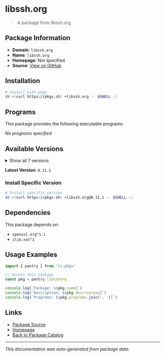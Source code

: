 # libssh.org

> A package from libssh.org

## Package Information

- **Domain**: `libssh.org`
- **Name**: `libssh.org`
- **Homepage**: Not specified
- **Source**: [View on GitHub](https://github.com/pkgxdev/pantry/tree/main/projects/libssh.org/package.yml)

## Installation

```bash
# Install with pkgx
sh <(curl https://pkgx.sh) +libssh.org -- $SHELL -i
```

## Programs

This package provides the following executable programs:

*No programs specified*

## Available Versions

<details>
<summary>Show all 7 versions</summary>

- `0.11.1`, `0.11.0`, `0.10.6`, `0.10.5`, `0.10.4`
- `0.9.8`, `0.9.7`

</details>

**Latest Version**: `0.11.1`

### Install Specific Version

```bash
# Install specific version
sh <(curl https://pkgx.sh) +libssh.org@0.11.1 -- $SHELL -i
```

## Dependencies

This package depends on:

- `openssl.org^1.1`
- `zlib.net^1`

## Usage Examples

```typescript
import { pantry } from 'ts-pkgx'

// Access this package
const pkg = pantry.libsshorg

console.log(`Package: ${pkg.name}`)
console.log(`Description: ${pkg.description}`)
console.log(`Programs: ${pkg.programs.join(', ')}`)
```

## Links

- [Package Source](https://github.com/pkgxdev/pantry/tree/main/projects/libssh.org/package.yml)
- [Homepage](#)
- [Back to Package Catalog](../package-catalog.md)

---

*This documentation was auto-generated from package data.*
